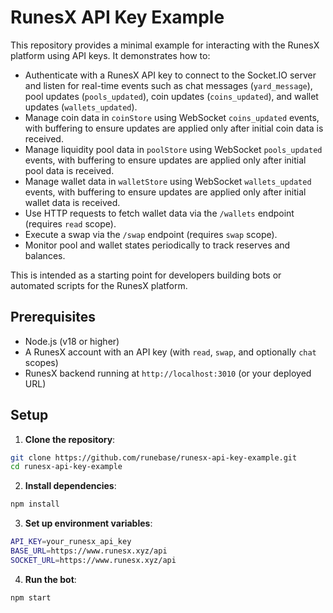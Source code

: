 # RunesX API Key Example

This repository provides a minimal example for interacting with the RunesX platform using API keys. It demonstrates how to:
- Authenticate with a RunesX API key to connect to the Socket.IO server and listen for real-time events such as chat messages (`yard_message`), pool updates (`pools_updated`), coin updates (`coins_updated`), and wallet updates (`wallets_updated`).
- Manage coin data in `coinStore` using WebSocket `coins_updated` events, with buffering to ensure updates are applied only after initial coin data is received.
- Manage liquidity pool data in `poolStore` using WebSocket `pools_updated` events, with buffering to ensure updates are applied only after initial pool data is received.
- Manage wallet data in `walletStore` using WebSocket `wallets_updated` events, with buffering to ensure updates are applied only after initial wallet data is received.
- Use HTTP requests to fetch wallet data via the `/wallets` endpoint (requires `read` scope).
- Execute a swap via the `/swap` endpoint (requires `swap` scope).
- Monitor pool and wallet states periodically to track reserves and balances.

This is intended as a starting point for developers building bots or automated scripts for the RunesX platform.

## Prerequisites

- Node.js (v18 or higher)
- A RunesX account with an API key (with `read`, `swap`, and optionally `chat` scopes)
- RunesX backend running at `http://localhost:3010` (or your deployed URL)

## Setup

1. **Clone the repository**:
```bash
git clone https://github.com/runebase/runesx-api-key-example.git
cd runesx-api-key-example
```

2. **Install dependencies**:
```bash
npm install
```

3. **Set up environment variables**:
```bash
API_KEY=your_runesx_api_key
BASE_URL=https://www.runesx.xyz/api
SOCKET_URL=https://www.runesx.xyz/api
```

4. **Run the bot**:
```bash
npm start
```